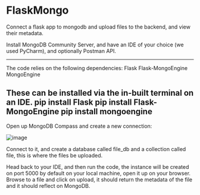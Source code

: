 # FlaskMongo
Connect a flask app to mongodb and upload files to the backend, and view their metadata.

Install MongoDB Community Server, and have an IDE of your choice (we used PyCharm), and optionally Postman API.

------------------------------------------------
The code relies on the following dependencies:
Flask
Flask-MongoEngine
MongoEngine

These can be installed via the in-built terminal on an IDE.
pip install Flask
pip install Flask-MongoEngine
pip install mongoengine
------------------------------------------------

Open up MongoDB Compass and create a new connection:

![image](https://github.com/AlphaNewt7/FlaskMongo/assets/71941891/e89955d3-19bb-4ab2-81d0-c551699c849a)

Connect to it, and create a database called file_db and a collection called file, this is where the files be uploaded.

Head back to your IDE, and then run the code, the instance will be created on port 5000 by default on your local machine, open it up on your browser.
Browse to a file and click on upload, it should return the metadata of the file and it should reflect on MongoDB.
